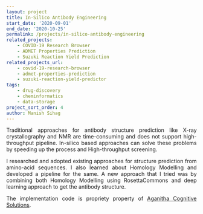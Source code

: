 ```yaml
---
layout: project
title: In-Silico Antibody Engineering
start_date: '2020-09-01'
end_date: '2020-10-25'
permalink: /projects/in-silico-antibody-engineering
related_projects: 
    - COVID-19 Research Browser
    - ADMET Properties Prediction
    - Suzuki Reaction Yield Prediction
related_projects_url: 
    - covid-19-research-browser
    - admet-properties-prediction
    - suzuki-reaction-yield-predictor
tags: 
    - drug-discovery
    - cheminformatics
    - data-storage
project_sort_order: 4
author: Manish Sihag
---
```


<p style="text-align: justify">Traditional approaches for antibody structure prediction like X-ray crystallography and NMR are time-consuming and does not support high-throughput pipeline. In-silico based approaches can solve these problems by speeding up the process and High-throughput screening.</p>

<p style="text-align: justify"> I researched and adopted existing approaches for structure prediction from amino-acid sequences. I also learned about Homology Modelling and developed a pipeline for the same. A new approach that I tried was by combining both Homology Modelling using RosettaCommons and deep learning approach to get the antibody structure.</p>

<p style="text-align: justify">The implementation code is propriety property of <a href="https://aganitha.ai/" target="_blank">Aganitha Cognitive Solutions</a>.</p>
